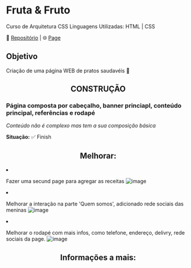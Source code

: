 #                            Fruta & Fruto
 Curso de Arquitetura CSS
 Linguagens Utilizadas: HTML | CSS

 📃 <a href='https://github.com/Melo-Luisa/Fruta_e_Fruto'>Repositório</a> | 🌐 <a href='https://melo-luisa.github.io/Fruta_e_Fruto/'>Page</a> 
 
 <h2>Objetivo</h2>
 <p>Criação de uma página WEB de pratos saudavéis 🥝</p>
 
 <h2 align="center">CONSTRUÇÃO</h2>
<h3>Página composta por cabeçalho, banner princiapl, conteúdo principal, referências e rodapé</h3>
<em>Conteúdo não é complexo mas tem a sua composição básica</em>

<strong>Situação:</strong>
✅ Finish

<h2 align="center">Melhorar:</h2

- Fazer uma secund page para agregar as receitas
![image](https://user-images.githubusercontent.com/97964206/206586111-9d55d613-c685-4c29-88c0-efa1ac1ca6ef.png)

- Melhorar a interação na parte 'Quem somos', adicionado rede sociais das meninas
![image](https://user-images.githubusercontent.com/97964206/206586234-27d832ed-0c2c-48f9-9ee0-eb05ce7b9edf.png)

- Melhorar o rodapé com mais infos, como telefone, endereço, delivry, rede sociais da page.
![image](https://user-images.githubusercontent.com/97964206/206586450-aa4023df-946d-4694-839c-95e124deb9f3.png)

<h2 align="center">Informações a mais:</h2
- Notebook
![image](https://user-images.githubusercontent.com/97964206/206587250-6658fcc9-35dd-4e29-981f-46482dc2a916.png)


 

 
